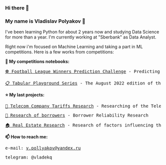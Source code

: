 ### Hi there 👋
### My name is Vladislav Polyakov &#129489;

I've been learning Python for about 2 years now and studying Data Science for more than a year.
I'm currently working at "Sberbank" as Data Analyst.

Right now i'm focused on Machine Learning and taking a part in ML competitions. Here is a few works from competitions:

<b><a name="My last project">🎌 My competitions notebooks:</a><br></b>

<pre><a href="https://github.com/VladekQ/telecom_company_tariffs_research/blob/main/telecom_company_tariffs_research.ipynb">⚽ Football League Winners Prediction Challenge</a> - Predicting the outcome of a football match</pre>

<pre><a href="https://github.com/VladekQ/research-on-the-reliability-of-borrowers/blob/main/research-of-borrowers.ipynb">📋 Tabular Playground Series</a> - The August 2022 edition of the Tabular Playground Series</pre>

<b><a name="My last project">⭐ My last projects:</a><br></b>
<pre><a href="https://github.com/VladekQ/telecom_company_tariffs_research/blob/main/telecom_company_tariffs_research.ipynb">📡 Telecom Company Tariffs Research</a> - Researching of the Telecom Company for the definition of the most profitable tariff</pre>
<pre><a href="https://github.com/VladekQ/research-on-the-reliability-of-borrowers/blob/main/research-of-borrowers.ipynb">🏦 Research of borrowers</a> - Borrower Reliability Research</pre>
<pre><a href="https://github.com/VladekQ/real_estate_research/blob/main/real_estate_research.ipynb">🏠 Real Estate Research</a> - Research of factors influencing the price of a real estate</pre>

<b>📫 How to reach me:</b><br>
    <pre>e-mail: v.pollyakov@yandex.ru</pre>
    <pre>telegram: @vladekq</pre>

<!--
**VladekQ/VladekQ** is a ✨ _special_ ✨ repository because its `README.md` (this file) appears on your GitHub profile.

Here are some ideas to get you started:

- 🔭 I’m currently working on ...
- 🌱 I’m currently learning ...
- 👯 I’m looking to collaborate on ...
- 🤔 I’m looking for help with ...
- 💬 Ask me about ...
- 📫 How to reach me: ...
- 😄 Pronouns: ...
- ⚡ Fun fact: ...
-->

